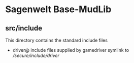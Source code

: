 # Sagenwelt Base-MudLib
## src/include

This directory contains the standard include files

-   driver@
    include files supplied by gamedriver
    symlink to _/secure/include/driver_
